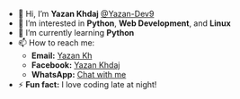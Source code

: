- 👋 Hi, I’m **Yazan Khdaj** [@Yazan-Dev9](https://github.com/Yazan-Dev9)
- 👀 I’m interested in **Python**, **Web Development**, and **Linux**
- 🌱 I’m currently learning **Python**
- 📫 How to reach me:  
  * **Email:** [Yazan Kh](yksy.dev@gmail.com)  
  * **Facebook:** [Yazan Khdaj](https://www.facebook.com/yazan.khdaj.167)
  * **WhatsApp:** [Chat with me](https://wa.me/+963996125895)
- ⚡ **Fun fact:** I love coding late at night!


<!---
Yazan-Dev9/Yazan-Dev9 is a ✨ special ✨ repository because its `README.md` (this file) appears on your GitHub profile.
You can click the Preview link to take a look at your changes.
--->
